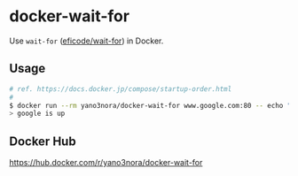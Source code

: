 # docker-wait-for
Use `wait-for` ([eficode/wait-for](https://github.com/eficode/wait-for)) in Docker.

## Usage
```sh
# ref. https://docs.docker.jp/compose/startup-order.html
#
$ docker run --rm yano3nora/docker-wait-for www.google.com:80 -- echo "google is up"
> google is up
```

## Docker Hub
https://hub.docker.com/r/yano3nora/docker-wait-for
